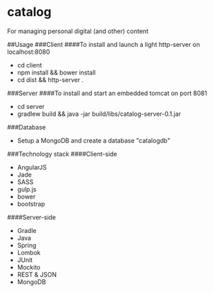 catalog
=======

For managing personal digital (and other) content 

##Usage
###Client
####To install and launch a light http-server on localhost:8080
* cd client
* npm install && bower install
* cd dist && http-server .

###Server
####To install and start an embedded tomcat on port 8081
* cd server
* gradlew build && java -jar build/libs/catalog-server-0.1.jar

###Database
* Setup a MongoDB and create a database "catalogdb"

###Technology stack
####Client-side
* AngularJS
* Jade
* SASS
* gulp.js
* bower
* bootstrap

####Server-side
* Gradle
* Java
* Spring
* Lombok
* JUnit
* Mockito
* REST & JSON
* MongoDB
